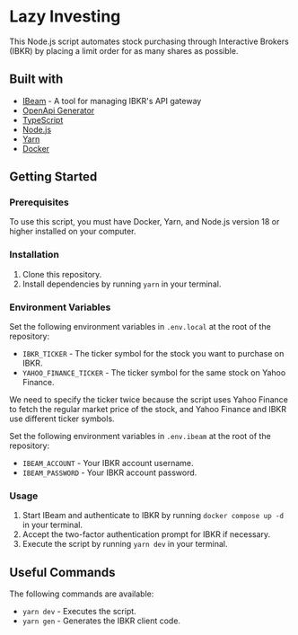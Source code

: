 # Lazy Investing

This Node.js script automates stock purchasing through Interactive Brokers (IBKR) by placing a limit order for as many shares as possible.

## Built with

- [IBeam](https://github.com/Voyz/ibeam) - A tool for managing IBKR's API gateway
- [OpenApi Generator](https://openapi-generator.tech/)
- [TypeScript](https://www.typescriptlang.org/)
- [Node.js](https://nodejs.org/en/)
- [Yarn](https://yarnpkg.com/)
- [Docker](https://www.docker.com/)

## Getting Started

### Prerequisites

To use this script, you must have Docker, Yarn, and Node.js version 18 or higher installed on your computer.

### Installation

1. Clone this repository.
1. Install dependencies by running `yarn` in your terminal.

### Environment Variables

Set the following environment variables in `.env.local` at the root of the repository:

- `IBKR_TICKER` - The ticker symbol for the stock you want to purchase on IBKR.
- `YAHOO_FINANCE_TICKER` - The ticker symbol for the same stock on Yahoo Finance.

We need to specify the ticker twice because the script uses Yahoo Finance to fetch the regular market price of the stock, and Yahoo Finance and IBKR use different ticker symbols.

Set the following environment variables in `.env.ibeam` at the root of the repository:

- `IBEAM_ACCOUNT` - Your IBKR account username.
- `IBEAM_PASSWORD` - Your IBKR account password.

### Usage

1. Start IBeam and authenticate to IBKR by running `docker compose up -d` in your terminal.
1. Accept the two-factor authentication prompt for IBKR if necessary.
1. Execute the script by running `yarn dev` in your terminal.

## Useful Commands

The following commands are available:

- `yarn dev` - Executes the script.
- `yarn gen` - Generates the IBKR client code.
